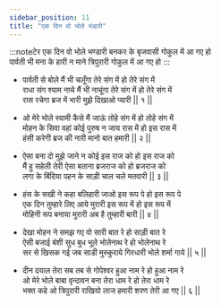 ```yaml
---
sidebar_position: 11
title: "एक दिन वो भोले भंडारी"
---
```


:::noteटेर
एक दिन वो भोले भण्डारी बनकर के बृजवासी गोकुल में आ गए हो <br/>
पार्वती भी मना के हारी न माने त्रिपुरारी गोकुल में आ गए हो
:::

- पार्वती से बोले मैं भी चलूँगा तेरे संग में हो तेरे संग में <br/>
  राधा संग श्याम नाचे मैं भी नाचूंगा तेरे संग में हो तेरे संग में <br/>
  रास रचेगा ब्रज में भारी मुझे दिखाओ प्यारी || १ ||

- ओ मेरे भोले स्वामी कैसे मैं जाऊं तोहे संग में हो तोहे संग में <br/>
  मोहन के सिवा वहां कोई पुरुष न जाय रास में हो इस रास में <br/>
  हंसी करेगी ब्रज की नारी मानो बात हमारी || २ ||

- ऐसा बना दो मुझे जाने न कोई इस राज को हो इस राज को <br/>
  मैं हु सहेली तेरी ऐसा बताना ब्रजराज को हो ब्रजराज को <br/>
  लगा के बिंदिया पहन के साड़ी चाल चले मतवारी || ३ ||

- हंस के सखी ने कहा बलिहारी जाओ इस रूप पे हो इस रूप पे <br/>
  एक दिन तुम्हारे लिए आये मुरारी इस रूप में हो इस रूप में <br/>
  मोहिनी रूप बनाया मुरारी अब है तुम्हारी बारी || ४ ||

- देखा मोहन ने समझ गए वो सारी बात रे हो साड़ी बात रे <br/>
  ऐसी बजाई बंशी सुध बुध भूले भोलेनाथ रे हो भोलेनाथ रे <br/>
  सर से खिसक गई जब साडी मुस्कुराये गिरधारी भोले शर्मा गाये || ५ ||

- दीन दयाल तेरा सब तब से गोपेश्वर हुआ नाम रे हो हुआ नाम रे <br/>
  ओ मेरे भोले बाबा वृन्दावन बना तेरा धाम रे हो तेरा धाम रे <br/>
  भक्त कहे ओ त्रिपुरारी राखियो लाज हमारी शरण तेरी आ गए || ६ ||
